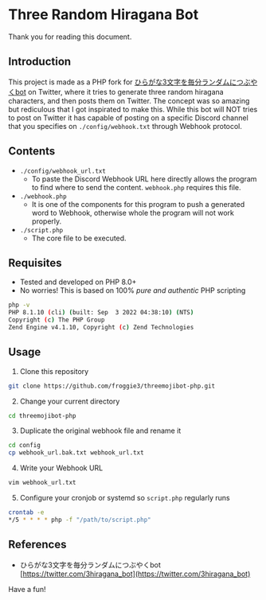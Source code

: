 # Three Random Hiragana Bot

Thank you for reading this document.

## Introduction

This project is made as a PHP fork for [ひらがな3文字を毎分ランダムにつぶやくbot](https://twitter.com/3hiragana_bot) on Twitter, where it tries to generate three random hiragana characters, and then posts them on Twitter. The concept was so amazing but rediculous that I got inspirated to make this. While this bot will NOT tries to post on Twitter it has capable of posting on a specific Discord channel that you specifies on `./config/webhook.txt` through Webhook protocol. 

## Contents

-   `./config/webhook_url.txt`
    -   To paste the Discord Webhook URL here directly allows the program to find where to send the content. `webhook.php` requires this file.
-   `./webhook.php`
    -   It is one of the components for this program to push a generated word to Webhook, otherwise whole the program will not work properly.
-   `./script.php`
    -   The core file to be executed.

## Requisites

-   Tested and developed on PHP 8.0+
-   No worries! This is based on 100% *pure and authentic* PHP scripting

```bash
php -v
PHP 8.1.10 (cli) (built: Sep  3 2022 04:38:10) (NTS)
Copyright (c) The PHP Group
Zend Engine v4.1.10, Copyright (c) Zend Technologies
```

## Usage

1.  Clone this repository

```bash
git clone https://github.com/froggie3/threemojibot-php.git
```

2.  Change your current directory

```bash
cd threemojibot-php
```

3.  Duplicate the original webhook file and rename it 

```bash
cd config
cp webhook_url.bak.txt webhook_url.txt
```

4.  Write your Webhook URL

```bash
vim webhook_url.txt
```

5.  Configure your cronjob or systemd so `script.php` regularly runs

```bash
crontab -e
*/5 * * * * php -f "/path/to/script.php" 
```

## References

-   ひらがな3文字を毎分ランダムにつぶやくbot  
[https://twitter.com/3hiragana_bot](https://twitter.com/3hiragana_bot) 

    

Have a fun!
